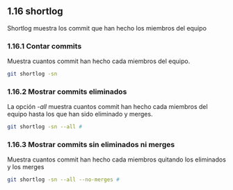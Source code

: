 ## 1.16 shortlog

Shortlog muestra los commit que han hecho los miembros del equipo

### 1.16.1 Contar commits

Muestra cuantos commit han hecho cada miembros del equipo.

``` bash
git shortlog -sn
```

### 1.16.2 Mostrar commits eliminados

La opción *-all* muestra cuantos commit han hecho cada miembros del
equipo hasta los que han sido eliminado y merges.

``` bash
git shortlog -sn --all #
```

### 1.16.3 Mostrar commits sin eliminados ni merges

Muestra cuantos commit han hecho cada miembros quitando los eliminados y
los merges

``` bash
git shortlog -sn --all --no-merges # 
```

